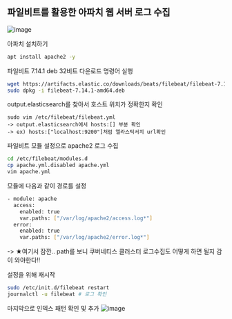 ## 파일비트를 활용한 아파치 웹 서버 로그 수집
![image](https://user-images.githubusercontent.com/62214428/146667737-cc6c1e59-13b7-44a7-bb60-8def9c4582d9.png)

아파치 설치하기

```bash
apt install apache2 -y
```

파일비트 7.14.1 deb 32비트 다운로드 명령어 실행

```bash
wget https://artifacts.elastic.co/downloads/beats/filebeat/filebeat-7.14.1-amd64.deb --no-check-certificate
sudo dpkg -i filebeat-7.14.1-amd64.deb
```

output.elasticsearch를 찾아서 호스트 위치가 정확한지 확인
```
sudo vim /etc/filebeat/filebeat.yml
-> output.elasticsearch에서 hosts:[] 부분 확인
-> ex) hosts:["localhost:9200"]처럼 엘라스틱서치 url확인
```

파일비트 모듈 설정으로 apache2 로그 수집

```bash
cd /etc/filebeat/modules.d
cp apache.yml.disabled apache.yml
vim apache.yml
```

모듈에 다음과 같이 경로를 설정

```bash
- module: apache
  access:
    enabled: true
    var.paths: ["/var/log/apache2/access.log*"]
  error:
    enabled: true
    var.paths: ["/var/log/apache2/error.log*"]
```

-> ★여기서 잠깐.. path를 보니 쿠버네티스 클러스터 로그수집도 어떻게 하면 될지 감이 와야한다!!

설정을 위해 재시작

```bash
sudo /etc/init.d/filebeat restart
journalctl -u filebeat # 로그 확인
```

마지막으로 인덱스 패턴 확인 및 추가
![image](https://user-images.githubusercontent.com/62214428/146667861-fbc46520-204c-4251-80e5-9a7178d74e92.png)

